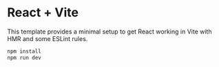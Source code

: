 # React + Vite

This template provides a minimal setup to get React working in Vite with HMR and some ESLint rules.

```bash
npm install
npm run dev
```
